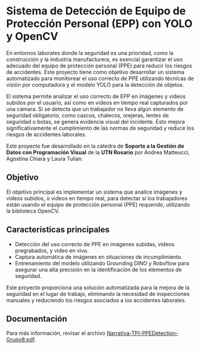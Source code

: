 # Sistema de Detección de Equipo de Protección Personal (EPP) con YOLO y OpenCV

En entornos laborales donde la seguridad es una prioridad, como la construcción y la industria manufacturera, es esencial garantizar el uso adecuado del equipo de protección personal (PPE) para reducir los riesgos de accidentes. Este proyecto tiene como objetivo desarrollar un sistema automatizado para monitorear el uso correcto de PPE utilizando técnicas de visión por computadora y el modelo YOLO para la detección de objetos.

El sistema permite analizar el uso correcto de EPP en imágenes y videos subidos por el usuario, así como en videos en tiempo real capturados por una cámara. Si se detecta que un trabajador no lleva algún elemento de seguridad obligatorio, como cascos, chalecos, orejeras, lentes de seguridad o botas, se genera evidencia visual del incidente. Esto mejora significativamente el cumplimiento de las normas de seguridad y reduce los riesgos de accidentes laborales.

Este proyecto fue desarrollado en la cátedra de **Soporte a la Gestión de Datos con Programación Visual** de la **UTN Rosario** por Andrea Matteucci, Agostina Chiara y Laura Tulian.

## Objetivo

El objetivo principal es implementar un sistema que analice imágenes y videos subidos, o videos en tiempo real, para detectar si los trabajadores están usando el equipo de protección personal (PPE) requerido, utilizando la biblioteca OpenCV.

## Características principales

- Detección del uso correcto de PPE en imágenes subidas, videos pregrabados, y video en vivo.
- Captura automática de imágenes en situaciones de incumplimiento.
- Entrenamiento del modelo utilizando Grounding DINO y Roboflow para asegurar una alta precisión en la identificación de los elementos de seguridad.

Este proyecto proporciona una solución automatizada para la mejora de la seguridad en el lugar de trabajo, eliminando la necesidad de inspecciones manuales y reduciendo los riesgos asociados a los accidentes laborales.

## Documentación

Para más información, revisar el archivo [Narrativa-TPI-PPEDetection-Grupo8.pdf](https://github.com/lauratulian/PPE-Detection-Python/blob/main/Narrativa-TPI-PPEDetection-Grupo8.pdf).
